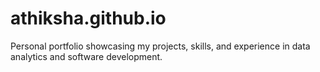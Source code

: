 # athiksha.github.io
Personal portfolio showcasing my projects, skills, and experience in data analytics and software development.
